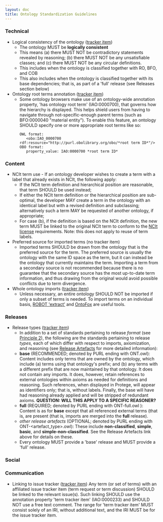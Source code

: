 ```yaml
---
layout: doc
title: Ontology Standardization Guidelines
---
```


### Technical

- Logical consistency of the ontology ([tracker item](https://github.com/OBOFoundry/OBOFoundry.github.io/issues/482))
  - The ontology MUST be **logically consistent**
  - This means (a) there MUST NOT be contradictory statements revealed by reasoning; (b) there MUST NOT be any unsatisfiable classes; and (c) there MUST NOT be any circular definitions.
  - This includes when the ontology is classified together with RO, BFO, and COB
  - This also includes when the ontology is classified together with its base dependencies; that is, as part of a 'full' release (see Releases section below)
- Ontology root terms annotation ([tracker item](https://github.com/OBOFoundry/OBOFoundry.github.io/issues/2149))
  - Some ontology browsers make use of an ontology-wide annotation property, 'has ontology root term' (IAO:0000700), that governs how the hierarchy is displayed. This helps shield users from having to navigate through not-specific-enough parent terms (such as BFO:0000040 "material entity"). To enable this feature, an ontology SHOULD specify one or more appropriate root terms like so:
      ```
      OWL format:
         <obo:IAO_0000700 rdf:resource="http://purl.obolibrary.org/obo/*root term ID*"/>
      OBO format:
         property_value: IAO:0000700 *root term ID*
      ```

### Content

- NCIt term use - If an ontology developer wishes to create a term with a label that already exists in NCIt, the following apply:
  - If the NCIt term definition and hierarchical position are reasonable, that term SHOULD be used instead;
  - If either the NCIt term definition or the hierarchical position are sub-optimal, the developer MAY create a term in the ontology with an identical label but with a revised definition and subclassing; alternatively such a term MAY be requested of another ontology, if appropriate;
  - For case (b), if the definition is based on the NCIt definition, the new term MUST be linked to the original NCIt term to conform to the [NCIt license](https://evs.nci.nih.gov/license) requirements. Note: this does not apply to reuse of term labels.
- Preferred source for imported terms (no tracker item)
  - Imported terms SHOULD be drawn from the ontology that is the preferred source for the term. The preferred source is usually the ontology with the same ID space as the term, but it can instead be the ontology that currently maintains the term. Importing a term from a secondary source is not recommended because there is no guarantee that the secondary source has the most up-to-date term information, and thus drawing from the original would avoid possible conflicts due to term divergence.
- Whole ontology imports ([tracker item](https://github.com/OBOFoundry/OBOFoundry.github.io/issues/2769))
  - Unless necessary, an entire ontology SHOULD NOT be imported if only a subset of terms is needed. To import terms on an individual basis, [ROBOT 'extract'](https://robot.obolibrary.org/extract) and [OntoFox](https://ontofox.hegroup.org/index.php) are useful tools.

### Releases

- Release types ([tracker item](https://github.com/OBOFoundry/OBOFoundry.github.io/issues/482))
  - In addition to a set of standards pertaining to release *format* (see [Principle 2](https://obofoundry.org/principles/fp-002-format.html)), the following are the standards pertaining to release *types*, each of which differ with respect to imports, axiomization, and reasoning (see [Release Artefacts](https://oboacademy.github.io/obook/reference/release-artefacts/) for more detailed information):
  - **base** (RECOMMENDED; denoted by PURL ending with ONT.owl): Content includes only terms that are owned by the ontology, which include (a) terms using that ontology's prefix; and (b) any terms with a different prefix that are now maintained by that ontology. It does not contain any imports. It does, however, retain references to external ontologies within axioms as needed for definitions and reasoning. Such references, when displayed in Protege, will appear as identifiers only; that is, without labels. Finally, the base will have had reasoning already applied and will be stripped of redundant axioms. **QUESTION: WILL THIS APPLY TO A SPECIFIC REASONER?**
  - **full** (REQUIRED; denoted by PURL ending with ONT-full.owl ): Content is as for **base** except that all referenced external terms (that is,  are present (that is, imports are merged into the **full** release).
  - *other release artefacts* (OPTIONAL; denoted by PURL ending with ONT-<artefact_type>.owl): These include **non-classified**, **simple**, **basic**, and **simple-non-classified**. See the Release Artefacts link above for details on these.
  - Every ontology MUST provide a 'base' release and MUST provide a 'full' release.

### Social


### Communication

- Linking to issue tracker ([tracker item](https://github.com/OBOFoundry/OBOFoundry.github.io/issues/1097)) Any term (or set of terms) with an affiliated issue tracker item (term request or term discussion) SHOULD be linked to the relevant issue(s). Such linking SHOULD use the annotation property 'term tracker item' (IAO:0000233) and SHOULD NOT use a free text comment. The range for 'term tracker item' MUST consist solely of an IRI, without additional text, and the IRI MUST be for the issue tracker item.


